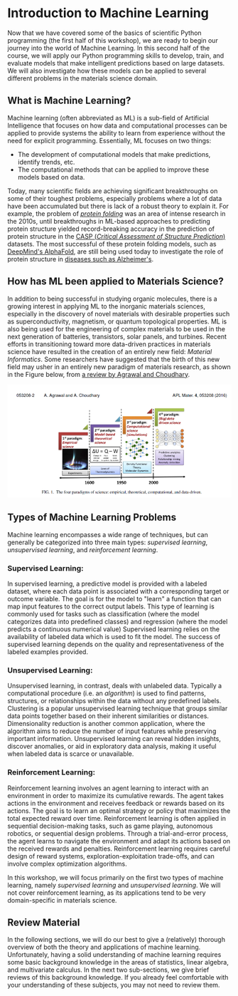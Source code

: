 # Introduction to Machine Learning
Now that we have covered some of the basics of scientific Python programming (the first half of this workshop), we are ready to begin our journey into the world of Machine Learning. In this second half of the course, we will apply our Python programming skills to develop, train, and evaluate models that make intelligent predictions based on large datasets. We will also investigate how these models can be applied to several different problems in the materials science domain.

## What is Machine Learning?
Machine learning (often abbreviated as ML) is a sub-field of Artificial Intelligence that focuses on how data and computational processes can be applied to provide systems the ability to learn from experience without the need for explicit programming. Essentially, ML focuses on two things: 

*  The development of computational models that make predictions, identify trends, etc.
* The computational methods that can be applied to improve these models based on data.

 Today, many scientific fields are achieving significant breakthroughs on some of their toughest problems, especially problems where a lot of data have been accumulated but there is lack of a robust theory to explain it. For example, the problem of [_protein folding_](https://en.wikipedia.org/wiki/Protein_folding) was an area of intense research in the 2010s, until breakthroughs in ML-based approaches to predicting protein structure yielded record-breaking accuracy in the prediction of protein structure in the [CASP (_Critical Assessment of Structure Prediction_)](https://predictioncenter.org/casp15/index.cgi) datasets. The most successful of these protein folding models, such as [DeepMind's AlphaFold](https://www.deepmind.com/research/highlighted-research/alphafold), are still being used today to investigate the role of protein structure in [diseases such as Alzheimer's](https://www.nature.com/articles/s41467-023-36572-3).

## How has ML been applied to Materials Science?

In addition to being successful in studying organic molecules, there is a growing interest in applying ML to the inorganic materials sciences, especially in the discovery of novel materials with desirable properties such as superconductivity, magnetism, or quantum topological properties. ML is also being used for the engineering of complex materials to be used in the next generation of batteries, transistors, solar panels, and turbines. Recent efforts in transitioning toward more data-driven practices in materials science have resulted in the creation of an entirely new field: _Material Informatics_. Some researchers have suggested that the birth of this new field may usher in an entirely new paradigm of materials research, as shown in the Figure below, from [a review by Agrawal and Choudhary](https://onlinelibrary.wiley.com/doi/10.1002/inf2.12425).

![The Four Paradigms of Materials Science](choudhary_timeline.png)


## Types of Machine Learning Problems


Machine learning encompasses a wide range of techniques, but can generally be categorized into three main types: _supervised learning_, _unsupervised learning_, and _reinforcement learning_.

### Supervised Learning: 

In supervised learning, a predictive model is provided with a labeled dataset, where each data point is associated with a corresponding target or outcome variable. The goal is for the model to "learn" a function that can map input features to the correct output labels. This type of learning is commonly used for tasks such as classification (where the model categorizes data into predefined classes) and regression (where the model predicts a continuous numerical value) Supervised learning relies on the availability of labeled data which is used to fit the model. The success of supervised learning depends on the quality and representativeness of the labeled examples provided.

### Unsupervised Learning:

Unsupervised learning, in contrast, deals with unlabeled data. Typically a computational procedure (i.e. an _algorithm_) is used to find patterns, structures, or relationships within the data without any predefined labels. Clustering is a popular unsupervised learning technique that groups similar data points together based on their inherent similarities or distances. Dimensionality reduction is another common application, where the algorithm aims to reduce the number of input features while preserving important information. Unsupervised learning can reveal hidden insights, discover anomalies, or aid in exploratory data analysis, making it useful when labeled data is scarce or unavailable.

### Reinforcement Learning:

Reinforcement learning involves an agent learning to interact with an environment in order to maximize its cumulative rewards. The agent takes actions in the environment and receives feedback or rewards based on its actions. The goal is to learn an optimal strategy or policy that maximizes the total expected reward over time. Reinforcement learning is often applied in sequential decision-making tasks, such as game playing, autonomous robotics, or sequential design problems. Through a trial-and-error process, the agent learns to navigate the environment and adapt its actions based on the received rewards and penalties. Reinforcement learning requires careful design of reward systems, exploration-exploitation trade-offs, and can involve complex optimization algorithms.

In this workshop, we will focus primarily on the first two types of machine learning, namely _supervised learning_ and _unsupervised learning_. We will not cover reinforcement learning, as its applications tend to be very domain-specific in materials science.

## Review Material

In the following sections, we will do our best to give a (relatively) thorough overview of both the theory and applications of machine learning. Unfortunately, having a solid understanding of machine learning requires some basic background knowledge in the areas of statistics, linear algebra, and multivariate calculus. In the next two sub-sections, we give brief reviews of this background knowledge. If you already feel comfortable with your understanding of these subjects, you may not need to review them.
